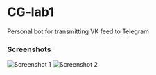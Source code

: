 # CG-lab1
Personal bot for transmitting VK feed to Telegram

### Screenshots
![Screenshot 1](https://user-images.githubusercontent.com/27430505/55386776-e630d400-5538-11e9-814b-1c3efa97b500.png) ![Screenshot 2](https://user-images.githubusercontent.com/27430505/55386678-a9fd7380-5538-11e9-85c5-c93f6e6394eb.png)
